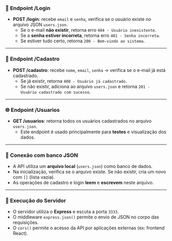### 🔐 **Endpoint /Login**
- **POST /login**: recebe `email` e `senha`, verifica se o usuário existe no arquivo JSON `users.json`.  
  - Se o e-mail **não existir**, retorna erro `404 - Usuário inexistente`.
  - Se a **senha estiver incorreta**, retorna erro `401 - Senha incorreta`.
  - Se estiver tudo certo, retorna `200 - Bem-vindo ao sistema`.

---

### 📝 **Endpoint /Cadastro**
- **POST /cadastro**: recebe `nome`, `email`, `senha` → verifica se o e-mail já está cadastrado.  
  - Se já existir, retorna `400 - Usuário já cadastrado`.
  - Se não existir, adiciona ao arquivo `users.json` e retorna `201 - Usuário cadastrado com sucesso`.

---

### 🌐 **Endpoint /Usuarios**
- **GET /usuarios**: retorna todos os usuários cadastrados no arquivo `users.json`.  
  - Este endpoint é usado principalmente para **testes** e visualização dos dados.

---

### 💾 **Conexão com banco JSON**
- A API utiliza um **arquivo local** (`users.json`) como banco de dados.
- Na inicialização, verifica se o arquivo existe. Se não existir, cria um novo com `[]` (lista vazia).
- As operações de cadastro e login **leem** e **escrevem** neste arquivo.

---

### 🚀 **Execução do Servidor**
- O servidor utiliza o **Express** e escuta a porta `3333`.
- O middleware `express.json()` permite o envio de JSON no corpo das requisições.
- O `cors()` permite o acesso da API por aplicações externas (ex: frontend React).
